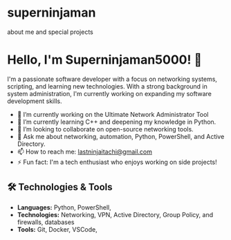 # superninjaman
about me and special projects 
# Hello, I'm Superninjaman5000! 👋

I'm a passionate software developer with a focus on networking systems, scripting, and learning new technologies. With a strong background in system administration, I'm currently working on expanding my software development skills.

- 🔭 I’m currently working on the Ultimate Network Administrator Tool
- 🌱 I’m currently learning C++ and deepening my knowledge in Python.
- 👯 I’m looking to collaborate on open-source networking tools.
- 💬 Ask me about networking, automation, Python, PowerShell, and Active Directory.
- 📫 How to reach me: lastninjaitachi@gmail.com
- ⚡ Fun fact: I'm a tech enthusiast who enjoys working on side projects!

## 🛠️ Technologies & Tools
- **Languages:** Python, PowerShell, 
- **Technologies:** Networking, VPN, Active Directory, Group Policy, and firewalls, databases
- **Tools:** Git, Docker, VSCode, 
  
